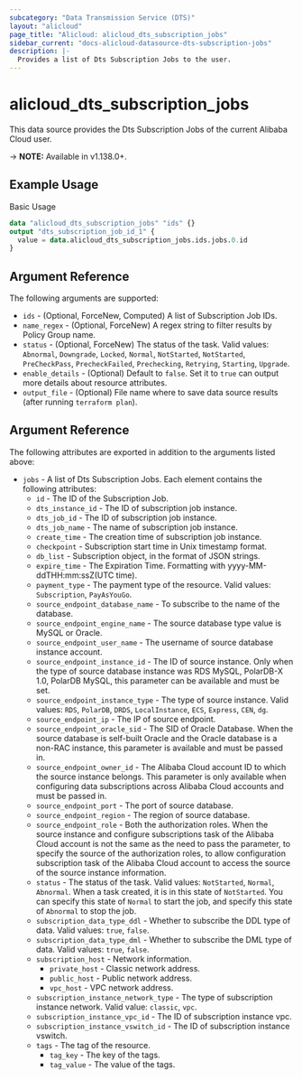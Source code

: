 ```yaml
---
subcategory: "Data Transmission Service (DTS)"
layout: "alicloud"
page_title: "Alicloud: alicloud_dts_subscription_jobs"
sidebar_current: "docs-alicloud-datasource-dts-subscription-jobs"
description: |-
  Provides a list of Dts Subscription Jobs to the user.
---
```


# alicloud\_dts\_subscription\_jobs

This data source provides the Dts Subscription Jobs of the current Alibaba Cloud user.

-> **NOTE:** Available in v1.138.0+.

## Example Usage

Basic Usage

```terraform
data "alicloud_dts_subscription_jobs" "ids" {}
output "dts_subscription_job_id_1" {
  value = data.alicloud_dts_subscription_jobs.ids.jobs.0.id
}
```

## Argument Reference

The following arguments are supported:

* `ids` - (Optional, ForceNew, Computed)  A list of Subscription Job IDs.
* `name_regex` - (Optional, ForceNew) A regex string to filter results by Policy Group name.
* `status` - (Optional, ForceNew) The status of the task. Valid values: `Abnormal`, `Downgrade`, `Locked`, `Normal`, `NotStarted`, `NotStarted`, `PreCheckPass`, `PrecheckFailed`, `Prechecking`, `Retrying`, `Starting`, `Upgrade`.
* `enable_details` - (Optional) Default to `false`. Set it to `true` can output more details about resource attributes.
* `output_file` - (Optional) File name where to save data source results (after running `terraform plan`).


## Argument Reference

The following attributes are exported in addition to the arguments listed above:

* `jobs` - A list of Dts Subscription Jobs. Each element contains the following attributes:
	* `id` - The ID of the Subscription Job.
	* `dts_instance_id` - The ID of subscription job instance.
	* `dts_job_id` - The ID of subscription job instance.
	* `dts_job_name` - The name of subscription job instance.
	* `create_time` - The creation time of subscription job instance.
	* `checkpoint` - Subscription start time in Unix timestamp format.
	* `db_list` - Subscription object, in the format of JSON strings.
	* `expire_time` -  The Expiration Time. Formatting with yyyy-MM-ddTHH:mm:ssZ(UTC time).
	* `payment_type` - The payment type of the resource. Valid values: `Subscription`, `PayAsYouGo`.
	* `source_endpoint_database_name` - To subscribe to the name of the database.
	* `source_endpoint_engine_name` - The source database type value is MySQL or Oracle.
	* `source_endpoint_user_name` - The username of source database instance account.
	* `source_endpoint_instance_id` - The ID of source instance. Only when the type of source database instance was RDS MySQL, PolarDB-X 1.0, PolarDB MySQL, this parameter can be available and must be set.
	* `source_endpoint_instance_type` - The type of source instance. Valid values: `RDS`, `PolarDB`, `DRDS`, `LocalInstance`, `ECS`, `Express`, `CEN`, `dg`.
	* `source_endpoint_ip` - The IP of source endpoint.
	* `source_endpoint_oracle_sid` - The SID of Oracle Database. When the source database is self-built Oracle and the Oracle database is a non-RAC instance, this parameter is available and must be passed in.
	* `source_endpoint_owner_id` - The Alibaba Cloud account ID to which the source instance belongs. This parameter is only available when configuring data subscriptions across Alibaba Cloud accounts and must be passed in.
	* `source_endpoint_port` - The  port of source database.
	* `source_endpoint_region` - The region of source database.
	* `source_endpoint_role` - Both the authorization roles. When the source instance and configure subscriptions task of the Alibaba Cloud account is not the same as the need to pass the parameter, to specify the source of the authorization roles, to allow configuration subscription task of the Alibaba Cloud account to access the source of the source instance information.
	* `status` - The status of the task. Valid values: `NotStarted`, `Normal`, `Abnormal`. When a task created, it is in this state of `NotStarted`. You can specify this state of `Normal` to start the job, and specify this state of `Abnormal` to stop the job.
	* `subscription_data_type_ddl` - Whether to subscribe the DDL type of data. Valid values: `true`, `false`.
	* `subscription_data_type_dml` - Whether to subscribe the DML type of data. Valid values: `true`, `false`.
	* `subscription_host` - Network information.
		* `private_host` - Classic network address.
		* `public_host` - Public network address.
		* `vpc_host` - VPC network address.
	* `subscription_instance_network_type` - The type of subscription instance network. Valid value: `classic`, `vpc`.
	* `subscription_instance_vpc_id` - The ID of subscription instance vpc.
	* `subscription_instance_vswitch_id` - The ID of subscription instance vswitch.
	* `tags` - The tag of the resource.
		* `tag_key` - The key of the tags.
		* `tag_value` - The value of the tags.